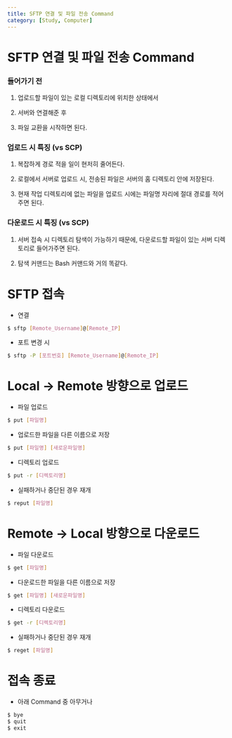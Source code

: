 ```yaml
---
title: SFTP 연결 및 파일 전송 Command
category: [Study, Computer]
---
```


# SFTP 연결 및 파일 전송 Command


### 들어가기 전

1. 업로드할 파일이 있는 로컬 디렉토리에 위치한 상태에서

2. 서버와 연결해준 후

3. 파일 교환을 시작하면 된다.

 

### 업로드 시 특징 (vs SCP)

1. 복잡하게 경로 적을 일이 현저히 줄어든다.

2. 로컬에서 서버로 업로드 시, 전송된 파일은 서버의 홈 디렉토리 안에 저장된다.

3. 현재 작업 디렉토리에 없는 파일을 업로드 시에는 파일명 자리에 절대 경로를 적어주면 된다.

 

### 다운로드 시 특징 (vs SCP)

1. 서버 접속 시 디렉토리 탐색이 가능하기 때문에, 다운로드할 파일이 있는 서버 디렉토리로 들어가주면 된다.

2. 탐색 커맨드는 Bash 커맨드와 거의 똑같다.


# SFTP 접속

 
- 연결

```bash
$ sftp [Remote_Username]@[Remote_IP]
```
 

- 포트 변경 시

```bash
$ sftp -P [포트번호] [Remote_Username]@[Remote_IP]
```


# Local → Remote 방향으로 업로드
 

- 파일 업로드

```bash
$ put [파일명]
```


- 업로드한 파일을 다른 이름으로 저장

```bash
$ put [파일명] [새로운파일명]
```
 

- 디렉토리 업로드

```bash
$ put -r [디렉토리명]
```


- 실패하거나 중단된 경우 재개

```bash
$ reput [파일명]
```


# Remote → Local 방향으로 다운로드
 

- 파일 다운로드

```bash
$ get [파일명]
```
 

- 다운로드한 파일을 다른 이름으로 저장

```bash
$ get [파일명] [새로운파일명]
```
 

- 디렉토리 다운로드

```bash
$ get -r [디렉토리명]
```
 

- 실패하거나 중단된 경우 재개

```bash
$ reget [파일명]
```


# 접속 종료


- 아래 Command 중 아무거나

```bash
$ bye
$ quit
$ exit
```